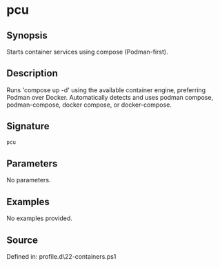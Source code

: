 # pcu

## Synopsis

Starts container services using compose (Podman-first).

## Description

Runs 'compose up -d' using the available container engine, preferring Podman over Docker.
        Automatically detects and uses podman compose, podman-compose, docker compose, or docker-compose.

## Signature

```powershell
pcu
```

## Parameters

No parameters.

## Examples

No examples provided.

## Source

Defined in: profile.d\22-containers.ps1
